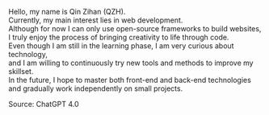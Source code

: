 Hello, my name is Qin Zihan (QZH).  
Currently, my main interest lies in web development.  
Although for now I can only use open-source frameworks to build websites,  
I truly enjoy the process of bringing creativity to life through code.  
Even though I am still in the learning phase, I am very curious about technology,  
and I am willing to continuously try new tools and methods to improve my skillset.  
In the future, I hope to master both front-end and back-end technologies and gradually work independently on small projects.

Source: ChatGPT 4.0